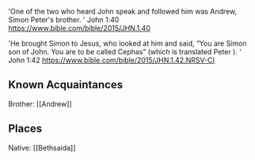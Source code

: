 'One of the two who heard John speak and followed him was Andrew, Simon Peter's brother. '
John 1:40
https://www.bible.com/bible/2015/JHN.1.40

'He brought Simon to Jesus, who looked at him and said, “You are Simon son of John. You are to be called Cephas” (which is translated Peter ). '
John 1:42
https://www.bible.com/bible/2015/JHN.1.42.NRSV-CI

## Known Acquaintances
Brother: [[Andrew]]

## Places
Native: [[Bethsaida]]
